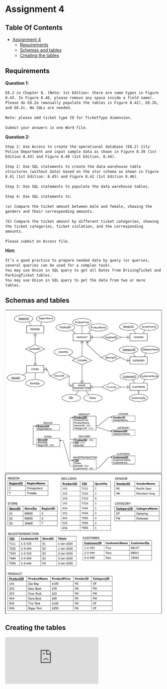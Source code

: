 # Assignment 4

## Table Of Contents <!-- omit in toc -->

- [Assignment 4](#assignment-4)
  - [Requirements](#requirements)
  - [Schemas and tables](#schemas-and-tables)
  - [Creating the tables](#creating-the-tables)

## Requirements

**Question 1:**

    E8.2 in Chapter 8. (Note: 1st Edition: there are some typos in Figure 8.43. In Figure 8.46, please remove any space inside a field name). Please do E8.2a (manually populate the tables in Figure 8.42), E8.2b, and E8.2c. No SQLs are needed.

    Note: please add ticket type ID for TicketType dimension.

    Submit your answers in one Word file.

**Question 2:**

    Step 1: Use Access to create the operational database (E8.2) City Police Department and input sample data as shown in Figure 8.39 (1st Edition 8.43) and Figure 8.40 (1st Edition, 8.44).

    Step 2: Use SQL statements to create the data warehouse table structures (without data) based on the star schema as shown in Figure 8.41 (1st Edition: 8.45) and Figure 8.42 (1st Edition 8.46).

    Step 3: Use SQL statements to populate the data warehouse tables.

    Step 4: Use SQL statements to:

    (a) Compare the ticket amount between male and female, showing the genders and their corresponding amounts.

    (b) Compare the ticket amount by different ticket categories, showing the ticket categories, ticket violation, and the corresponding amounts.

    Please submit an Access file.

**Hint:**

    It’s a good practice to prepare needed data by query (or queries, several queries can be used for a complex task).
    You may use Union in SQL query to get all Dates from DrivingTicket and ParkingTicket tables.
    You may use Union in SQL query to get the data from two or more tables.

## Schemas and tables

![image1](https://github.com/yogurtsauce/MISC-485/blob/master/ass4/input/images/image1.jpg)
![image2](https://github.com/yogurtsauce/MISC-485/blob/master/ass4/input/images/image2.jpg)

## Creating the tables
![code](https://github.com/yogurtsauce/MISC-485/blob/master/ass4/code/CreateTables.py)
